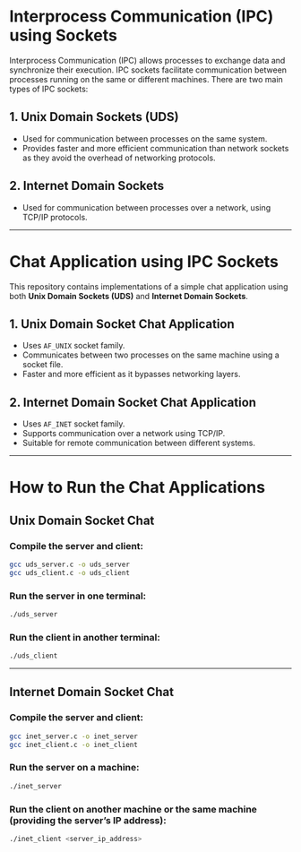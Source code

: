 # Interprocess Communication (IPC) using Sockets

Interprocess Communication (IPC) allows processes to exchange data and synchronize their execution. IPC sockets facilitate communication between processes running on the same or different machines. There are two main types of IPC sockets:

## **1. Unix Domain Sockets (UDS)**
- Used for communication between processes on the same system.
- Provides faster and more efficient communication than network sockets as they avoid the overhead of networking protocols.

## **2. Internet Domain Sockets**
- Used for communication between processes over a network, using TCP/IP protocols.

---

# **Chat Application using IPC Sockets**
This repository contains implementations of a simple chat application using both **Unix Domain Sockets (UDS)** and **Internet Domain Sockets**.

## **1. Unix Domain Socket Chat Application**
- Uses `AF_UNIX` socket family.
- Communicates between two processes on the same machine using a socket file.
- Faster and more efficient as it bypasses networking layers.

## **2. Internet Domain Socket Chat Application**
- Uses `AF_INET` socket family.
- Supports communication over a network using TCP/IP.
- Suitable for remote communication between different systems.

---

# **How to Run the Chat Applications**

## **Unix Domain Socket Chat**
### **Compile the server and client:**
```sh
gcc uds_server.c -o uds_server
gcc uds_client.c -o uds_client
```

### **Run the server in one terminal:**
```sh
./uds_server
```

### **Run the client in another terminal:**
```sh
./uds_client
```

---

## **Internet Domain Socket Chat**
### **Compile the server and client:**
```sh
gcc inet_server.c -o inet_server
gcc inet_client.c -o inet_client
```

### **Run the server on a machine:**
```sh
./inet_server
```

### **Run the client on another machine or the same machine (providing the server’s IP address):**
```sh
./inet_client <server_ip_address>
```
